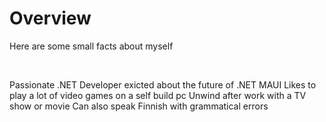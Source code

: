 # Overview
Here are some small facts about myself

&nbsp;

Passionate .NET Developer exicted about the future of .NET MAUI
Likes to play a lot of video games on a self build pc
Unwind after work with a TV show or movie
Can also speak Finnish with grammatical errors